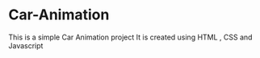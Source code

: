 # Car-Animation

This is a simple Car Animation project
It is created using HTML , CSS and Javascript
